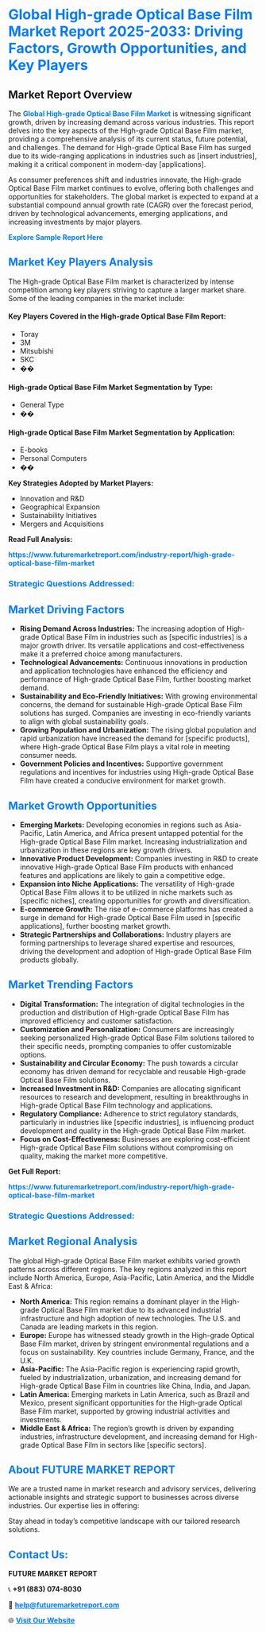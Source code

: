<h1 style="color: #007BFF;">Global High-grade Optical Base Film Market Report 2025-2033: Driving Factors, Growth Opportunities, and Key Players</h1>

<section id="overview">
<h2>Market Report Overview</h2>
<p>The <a href="https://www.futuremarketreport.com/industry-report/high-grade-optical-base-film-market" style="color: #007BFF; text-decoration: none;"><strong>Global High-grade Optical Base Film Market</strong></a> is witnessing significant growth, driven by increasing demand across various industries. This report delves into the key aspects of the High-grade Optical Base Film market, providing a comprehensive analysis of its current status, future potential, and challenges. The demand for High-grade Optical Base Film has surged due to its wide-ranging applications in industries such as [insert industries], making it a critical component in modern-day [applications].</p>
<p>As consumer preferences shift and industries innovate, the High-grade Optical Base Film market continues to evolve, offering both challenges and opportunities for stakeholders. The global market is expected to expand at a substantial compound annual growth rate (CAGR) over the forecast period, driven by technological advancements, emerging applications, and increasing investments by major players.</p>
</section>

<section id="overview">
<p><a href="https://www.futuremarketreport.com/request-sample/reportId=117236" style="color: #007BFF; text-decoration: none;"><strong>Explore Sample Report Here</strong></a></p>
</section>

<section id="key-players">
<h2 style="color: #007BFF;">Market Key Players Analysis</h2>
<p>The High-grade Optical Base Film market is characterized by intense competition among key players striving to capture a larger market share. Some of the leading companies in the market include:</p>
<h4>Key Players Covered in the High-grade Optical Base Film Report:</h4>
<ul><li>Toray</li><li>3M</li><li>Mitsubishi</li><li>SKC</li><li>��</li></ul>
<h4>High-grade Optical Base Film Market Segmentation by Type:</h4>
<ul><li>General Type</li><li>��</li></ul>

<h4>High-grade Optical Base Film Market Segmentation by Application:</h4>
<ul><li>E-books</li><li>Personal Computers</li><li>��</li></ul>
<p><strong>Key Strategies Adopted by Market Players:</strong></p>
<ul>
<li>Innovation and R&D</li>
<li>Geographical Expansion</li>
<li>Sustainability Initiatives</li>
<li>Mergers and Acquisitions</li>
</ul>
</section>

<section>
<p><strong>Read Full Analysis: </strong></p><a href="https://www.futuremarketreport.com/industry-report/high-grade-optical-base-film-market" style="color: #007BFF; text-decoration: none;"><strong>https://www.futuremarketreport.com/industry-report/high-grade-optical-base-film-market</strong></a>
<h3 style="color: #007BFF;">Strategic Questions Addressed:</h3>
</section>

<section id="driving-factors">
<h2 style="color: #007BFF;">Market Driving Factors</h2>
<ul>
<li><strong>Rising Demand Across Industries:</strong> The increasing adoption of High-grade Optical Base Film in industries such as [specific industries] is a major growth driver. Its versatile applications and cost-effectiveness make it a preferred choice among manufacturers.</li>
<li><strong>Technological Advancements:</strong> Continuous innovations in production and application technologies have enhanced the efficiency and performance of High-grade Optical Base Film, further boosting market demand.</li>
<li><strong>Sustainability and Eco-Friendly Initiatives:</strong> With growing environmental concerns, the demand for sustainable High-grade Optical Base Film solutions has surged. Companies are investing in eco-friendly variants to align with global sustainability goals.</li>
<li><strong>Growing Population and Urbanization:</strong> The rising global population and rapid urbanization have increased the demand for [specific products], where High-grade Optical Base Film plays a vital role in meeting consumer needs.</li>
<li><strong>Government Policies and Incentives:</strong> Supportive government regulations and incentives for industries using High-grade Optical Base Film have created a conducive environment for market growth.</li>
</ul>
</section>

<section id="growth-opportunities">
<h2 style="color: #007BFF;">Market Growth Opportunities</h2>
<ul>
<li><strong>Emerging Markets:</strong> Developing economies in regions such as Asia-Pacific, Latin America, and Africa present untapped potential for the High-grade Optical Base Film market. Increasing industrialization and urbanization in these regions are key growth drivers.</li>
<li><strong>Innovative Product Development:</strong> Companies investing in R&D to create innovative High-grade Optical Base Film products with enhanced features and applications are likely to gain a competitive edge.</li>
<li><strong>Expansion into Niche Applications:</strong> The versatility of High-grade Optical Base Film allows it to be utilized in niche markets such as [specific niches], creating opportunities for growth and diversification.</li>
<li><strong>E-commerce Growth:</strong> The rise of e-commerce platforms has created a surge in demand for High-grade Optical Base Film used in [specific applications], further boosting market growth.</li>
<li><strong>Strategic Partnerships and Collaborations:</strong> Industry players are forming partnerships to leverage shared expertise and resources, driving the development and adoption of High-grade Optical Base Film products globally.</li>
</ul>
</section>

<section id="trending-factors">
<h2 style="color: #007BFF;">Market Trending Factors</h2>
<ul>
<li><strong>Digital Transformation:</strong> The integration of digital technologies in the production and distribution of High-grade Optical Base Film has improved efficiency and customer satisfaction.</li>
<li><strong>Customization and Personalization:</strong> Consumers are increasingly seeking personalized High-grade Optical Base Film solutions tailored to their specific needs, prompting companies to offer customizable options.</li>
<li><strong>Sustainability and Circular Economy:</strong> The push towards a circular economy has driven demand for recyclable and reusable High-grade Optical Base Film solutions.</li>
<li><strong>Increased Investment in R&D:</strong> Companies are allocating significant resources to research and development, resulting in breakthroughs in High-grade Optical Base Film technology and applications.</li>
<li><strong>Regulatory Compliance:</strong> Adherence to strict regulatory standards, particularly in industries like [specific industries], is influencing product development and quality in the High-grade Optical Base Film market.</li>
<li><strong>Focus on Cost-Effectiveness:</strong> Businesses are exploring cost-efficient High-grade Optical Base Film solutions without compromising on quality, making the market more competitive.</li>
</ul>
</section>

<section>
<p><strong>Get Full Report: </strong></p><a href="https://www.futuremarketreport.com/industry-report/high-grade-optical-base-film-market" style="color: #007BFF; text-decoration: none;"><strong>https://www.futuremarketreport.com/industry-report/high-grade-optical-base-film-market</strong></a>
<h3 style="color: #007BFF;">Strategic Questions Addressed:</h3>
</section>


<section id="regional-analysis">
<h2 style="color: #007BFF;">Market Regional Analysis</h2>
<p>The global High-grade Optical Base Film market exhibits varied growth patterns across different regions. The key regions analyzed in this report include North America, Europe, Asia-Pacific, Latin America, and the Middle East & Africa:</p>
<ul>
<li><strong>North America:</strong> This region remains a dominant player in the High-grade Optical Base Film market due to its advanced industrial infrastructure and high adoption of new technologies. The U.S. and Canada are leading markets in this region.</li>
<li><strong>Europe:</strong> Europe has witnessed steady growth in the High-grade Optical Base Film market, driven by stringent environmental regulations and a focus on sustainability. Key countries include Germany, France, and the U.K.</li>
<li><strong>Asia-Pacific:</strong> The Asia-Pacific region is experiencing rapid growth, fueled by industrialization, urbanization, and increasing demand for High-grade Optical Base Film in countries like China, India, and Japan.</li>
<li><strong>Latin America:</strong> Emerging markets in Latin America, such as Brazil and Mexico, present significant opportunities for the High-grade Optical Base Film market, supported by growing industrial activities and investments.</li>
<li><strong>Middle East & Africa:</strong> The region’s growth is driven by expanding industries, infrastructure development, and increasing demand for High-grade Optical Base Film in sectors like [specific sectors].</li>
</ul>
</section>

<footer>
<h2 style="color: #007BFF;">About FUTURE MARKET REPORT</h2>
<p>We are a trusted name in market research and advisory services, delivering actionable insights and strategic support to businesses across diverse industries. Our expertise lies in offering:</p>

<p>Stay ahead in today’s competitive landscape with our tailored research solutions.</p>

<h2 style="color: #007BFF;">Contact Us:</h2>
<p><strong>FUTURE MARKET REPORT</strong></p>
<p>📞 <strong>+91 (883) 074-8030</strong></p>
<p>📧 <strong><a href="mailto:help@futuremarketreport.com" style="color: #007BFF;">help@futuremarketreport.com</a></strong></p>
<p>🌐 <strong><a href="https://www.futuremarketreport.com/" style="color: #007BFF;">Visit Our Website</a></strong></p>
</footer>